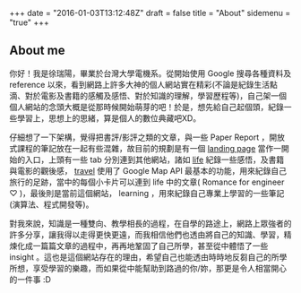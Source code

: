 +++
date = "2016-01-03T13:12:48Z"
draft = false
title = "About"
sidemenu = "true"
+++

## About me
你好！我是徐瑞陽，畢業於台灣大學電機系。從開始使用 Google 搜尋各種資料及 reference 以來，看到網路上許多大神的個人網站實在精彩(不論是紀錄生活點滴、對於電影及書籍的感觸及感悟、對於知識的理解，學習歷程等)，自己架一個個人網站的念頭大概是從那時候開始萌芽的吧！於是，想先給自己起個頭，紀錄一些學習上，思想上的思緒，算是個人的數位典藏吧XD。

仔細想了一下架構，覺得把書評/影評之類的文章，與一些 Paper Report ，開放式課程的筆記放在一起有些混雜，故目前的規劃是有一個 [landing page](https://sunprinces.github.io/) 當作一開始的入口，上頭有一些 tab 分別連到其他網站，諸如 [life](https://sunprincelife.wordpress.com/) 紀錄一些感悟，及書籍與電影的觀後感， [travel](https://sunprinces.github.io/#travel) 使用了 Google Map API 最基本的功能，用來紀錄自己旅行的足跡，當中的每個小卡片可以連到 life 中的文章( Romance for engineer ♡ )，最後則是當前這個網站， learning ，用來紀錄自己專業上學習的一些筆記(演算法、程式開發等)。

對我來說，知識是一種雙向、教學相長的過程，在自學的路途上，網路上眾強者的許多分享，讓我得以走得更快更遠，而我相信他們也透由將自己的知識、學習，精煉化成一篇篇文章的過程中，再再地鞏固了自己所學，甚至從中體悟了一些 insight 。這也是這個網站存在的理由，希望自己也能透由時時地反芻自己的所學所想，享受學習的樂趣，而如果從中能幫助到路過的你/妳，那更是令人相當開心的一件事 :D

<!-- BEGIN LINK -->
<!-- END LINK -->
